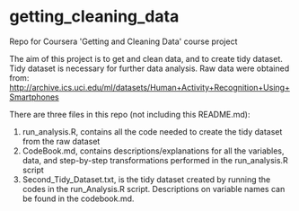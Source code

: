 # getting_cleaning_data
Repo for Coursera 'Getting and Cleaning Data' course project

The aim of this project is to get and clean data, and to create tidy dataset.
Tidy dataset is necessary for further data analysis.
Raw data were obtained from:
http://archive.ics.uci.edu/ml/datasets/Human+Activity+Recognition+Using+Smartphones

There are three files in this repo (not including this README.md):
1. run_analysis.R, contains all the code needed to create the tidy dataset from the raw dataset
2. CodeBook.md, contains descriptions/explanations for all the variables, data, and step-by-step transformations performed in the run_analysis.R script
3. Second_Tidy_Dataset.txt, is the tidy dataset created by running the codes in the run_Analysis.R script. Descriptions on variable names can be found in the codebook.md.
